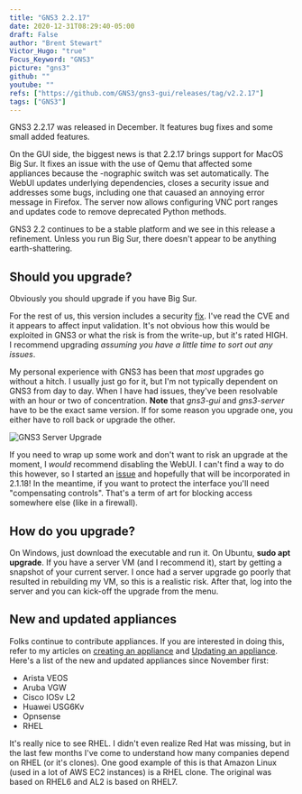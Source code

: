 ```yaml
---
title: "GNS3 2.2.17"
date: 2020-12-31T08:29:40-05:00
draft: False
author: "Brent Stewart"
Victor_Hugo: "true"
Focus_Keyword: "GNS3"
picture: "gns3"
github: ""
youtube: ""
refs: ["https://github.com/GNS3/gns3-gui/releases/tag/v2.2.17"]
tags: ["GNS3"]
---
```


GNS3 2.2.17 was released in December. It features bug fixes and some small added features.  

On the GUI side, the biggest news is that 2.2.17 brings support for MacOS Big Sur.  It fixes an issue with the use of Qemu that affected some appliances because the -nographic switch was set automatically.  The WebUI updates underlying dependencies, closes a security issue and addresses some bugs, including one that cauased an annoying error message in Firefox.  The server now allows configuring VNC port ranges and updates code to remove deprecated Python methods.

GNS3 2.2 continues to be a stable platform and we see in this release a refinement.  Unless you run Big Sur, there doesn't appear to be anything earth-shattering.

## Should you upgrade?

Obviously you should upgrade if you have Big Sur.

For the rest of us, this version includes a security [fix](https://nvd.nist.gov/vuln/detail/CVE-2020-7774). I've read the CVE and it appears to affect input validation.  It's not obvious how this would be exploited in GNS3 or what the risk is from the write-up, but it's rated HIGH.  
I recommend upgrading _assuming you have a little time to sort out any issues_.

My personal experience with GNS3 has been that _most_ upgrades go without a hitch. I usually just go for it, but I'm not typically dependent on GNS3 from day to day. When I have had issues, they've been resolvable with an hour or two of concentration. **Note** that _gns3-gui_ and _gns3-server_ have to be the exact same version. If for some reason you upgrade one, you either have to roll back or upgrade the other.

![GNS3 Server Upgrade](/posts/200904_creating_gns3_appliance)

If you need to wrap up some work and don't want to risk an upgrade at the moment, I _would_ recommend disabling the WebUI.  I can't find a way to do this however, so I started an [issue](https://github.com/GNS3/gns3-server/issues/1857) and hopefully that will be incorporated in 2.1.18!  In the meantime, if you want to protect the interface you'll need "compensating controls".  That's a term of art for blocking access somewhere else (like in a firewall).

## How do you upgrade?

On Windows, just download the executable and run it. On Ubuntu, **sudo apt upgrade**. If you have a server VM (and I recommend it), start by getting a snapshot of your current server. I once had a server upgrade go poorly that resulted in rebuilding my VM, so this is a realistic risk. After that, log into the server and you can kick-off the upgrade from the menu.

## New and updated appliances

Folks continue to contribute appliances. If you are interested in doing this, refer to my articles on [creating an appliance](/Creating_GNS3_appliance) and [Updating an appliance](/posts/200902_updatinggns3appliances/). Here's a list of the new and updated appliances since November first:

- Arista VEOS
- Aruba VGW
- Cisco IOSv L2
- Huawei USG6Kv
- Opnsense
- RHEL

It's really nice to see RHEL.  I didn't even realize Red Hat was missing, but in the last few months I've come to understand how many companies depend on RHEL (or it's clones).  One good example of this is that Amazon Linux (used in a lot of AWS EC2 instances) is a RHEL clone.  The original was based on RHEL6 and AL2 is based on RHEL7. 
